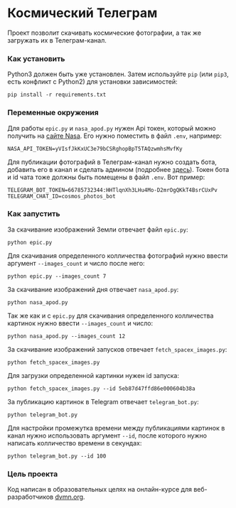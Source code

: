 # Космический Телеграм

Проект позволит скачивать космические фотографии, а так же загружать их в Телеграм-канал.

### Как установить

Python3 должен быть уже установлен. 
Затем используйте `pip` (или `pip3`, есть конфликт с Python2) для установки зависимостей:
```
pip install -r requirements.txt
```

### Переменные окружения

Для работы `epic.py` и `nasa_apod.py` нужен Api токен, который можно получить на [сайте Nasa](https://api.nasa.gov/). Его нужно поместить в файл `.env`, например:
```
NASA_API_TOKEN=yVIsfJkKxUC3e79bCSRghopBpT5TAQzwmhsMvfKy
```

Для публикации фотографий в Телеграм-канал нужно создать бота, добавить его в канал и сделать админом (подробнее [здесь](https://smmplanner.com/blog/otlozhennyj-posting-v-telegram/#03)). Токен бота и id чата тоже должны быть помещены в файл `.env`. Вот пример:
```
TELEGRAM_BOT_TOKEN=66785732344:HHTlqnXh3LHu4Mo-D2mrOgQKkT4BsrCUxPv
TELEGRAM_CHAT_ID=cosmos_photos_bot
```

### Как запустить

За скачивание изображений Земли отвечает файл `epic.py`: 
```
python epic.py
```

Для скачивания определенного колличества фотографий нужно ввести аргумент `--images_count` и число после него:
```
python epic.py --images_count 7
```

За скачивание изображений дня отвечает `nasa_apod.py`:
```
python nasa_apod.py
```

Так же как и с `epic.py` для скачивания определенного колличества картинок нужно ввести `--images_count` и число:
```
python nasa_apod.py --images_count 12
```

За скачивание изображений запусков отвечает `fetch_spacex_images.py`:
```
python fetch_spacex_images.py
```

Для загрузки определенной картинки нужен id запуска:
```
python fetch_spacex_images.py --id 5eb87d47ffd86e000604b38a
```

За публикацию картинок в Telegram отвечает `telegram_bot.py`:
```
python telegram_bot.py
```

Для настройки промежутка времени между публикациями картинок в канал нужно использовать аргумент `--id`, после которого нужно написать колличество времени в секундах:
```
python telegram_bot.py --id 100
```

### Цель проекта

Код написан в образовательных целях на онлайн-курсе для веб-разработчиков [dvmn.org](https://dvmn.org/).